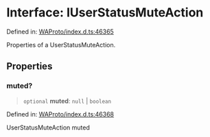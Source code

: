 # Interface: IUserStatusMuteAction

Defined in: [WAProto/index.d.ts:46365](https://github.com/Fokusdotid/Baileys/blob/3623833a320f5e60f370ef835f3de341453290f5/WAProto/index.d.ts#L46365)

Properties of a UserStatusMuteAction.

## Properties

### muted?

> `optional` **muted**: `null` \| `boolean`

Defined in: [WAProto/index.d.ts:46368](https://github.com/Fokusdotid/Baileys/blob/3623833a320f5e60f370ef835f3de341453290f5/WAProto/index.d.ts#L46368)

UserStatusMuteAction muted
